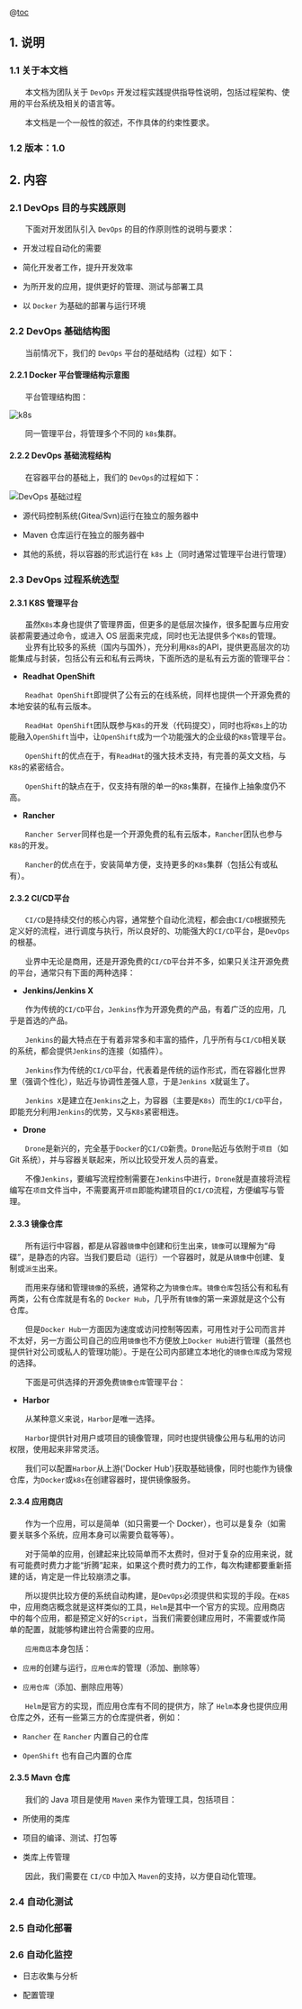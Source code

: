 @[toc](目录)


## 1. 说明

###  1.1 关于本文档

　　本文档为团队关于 `DevOps` 开发过程实践提供指导性说明，包括过程架构、使用的平台系统及相关的语言等。

　　本文档是一个一般性的叙述，不作具体的约束性要求。

###  1.2 版本：1.0

## 2. 内容

###  2.1 DevOps 目的与实践原则

　　下面对开发团队引入 `DevOps` 的目的作原则性的说明与要求：

 + 开发过程自动化的需要

 + 简化开发者工作，提升开发效率

 + 为所开发的应用，提供更好的管理、测试与部署工具

 + 以 `Docker` 为基础的部署与运行环境

###  2.2 DevOps 基础结构图

　　当前情况下，我们的 `DevOps` 平台的基础结构（过程）如下：

#### 2.2.1 Docker 平台管理结构示意图

　　平台管理结构图：

![k8s](./images/devops_k8s_01.png)


　　同一管理平台，将管理多个不同的 `k8s`集群。

#### 2.2.2 DevOps 基础流程结构

　　在容器平台的基础上，我们的 `DevOps`的过程如下：

 ![DevOps 基础过程](./images/devops_process_01.png)

 + 源代码控制系统(Gitea/Svn)运行在独立的服务器中

 + Maven 仓库运行在独立的服务器中

 + 其他的系统，将以容器的形式运行在 `k8s` 上（同时通常过管理平台进行管理）

### 2.3 DevOps 过程系统选型

#### 2.3.1 K8S 管理平台

　　虽然`K8s`本身也提供了管理界面，但更多的是低层次操作，很多配置与应用安装都需要通过命令，或进入 OS 层面来完成，同时也无法提供多个`K8s`的管理。
　　业界有比较多的系统（国内与国外），充分利用`K8s`的API，提供更高层次的功能集成与封装，包括公有云和私有云两块，下面所选的是私有云方面的管理平台：

 + **Readhat OpenShift**

　　`Readhat OpenShift`即提供了公有云的在线系统，同样也提供一个开源免费的本地安装的私有云版本。

　　`ReadHat OpenShift`团队既参与`K8s`的开发（代码提交），同时也将`K8s`上的功能融入`OpenShift`当中，让`OpenShift`成为一个功能强大的企业级的`K8s`管理平台。

　　`OpenShift`的优点在于，有`ReadHat`的强大技术支持，有完善的英文文档，与`K8s`的紧密结合。

　　`OpenShift`的缺点在于，仅支持有限的单一的`K8s`集群，在操作上抽象度仍不高。

+ **Rancher**

　　`Rancher Server`同样也是一个开源免费的私有云版本，`Rancher`团队也参与`K8s`的开发。

　　`Rancher`的优点在于，安装简单方便，支持更多的`K8s`集群（包括公有或私有）。

#### 2.3.2 CI/CD平台

　　`CI/CD`是持续交付的核心内容，通常整个自动化流程，都会由`CI/CD`根据预先定义好的流程，进行调度与执行，所以良好的、功能强大的`CI/CD`平台，是`DevOps`的根基。

　　业界中无论是商用，还是开源免费的`CI/CD`平台并不多，如果只关注开源免费的平台，通常只有下面的两种选择：

 + **Jenkins/Jenkins X**

　　作为传统的`CI/CD`平台，`Jenkins`作为开源免费的产品，有着广泛的应用，几乎是首选的产品。

　　`Jenkins`的最大特点在于有着非常多和丰富的插件，几乎所有与`CI/CD`相关联的系统，都会提供`Jenkins`的连接（如插件）。

　　`Jenkins`作为传统的`CI/CD`平台，代表着是传统的运作形式，而在容器化世界里（强调个性化），贴近与协调性差强人意，于是`Jenkins X`就诞生了。

　　`Jenkins X`是建立在`Jenkins`之上，为容器（主要是`K8s`）而生的`CI/CD`平台，即能充分利用`Jenkins`的优势，又与`K8s`紧密相连。

 + **Drone**

　　`Drone`是新兴的，完全基于`Docker`的`CI/CD`新贵。`Drone`贴近与依附于`项目`（如 Git 系统），并与容器关联起来，所以比较受开发人员的喜爱。

　　不像`Jenkins`，要编写流程控制需要在`Jenkins`中进行，`Drone`就是直接将流程编写在`项目`文件当中，不需要离开`项目`即能构建项目的`CI/CD`流程，方便编写与管理。

#### 2.3.3 镜像仓库

　　所有运行中容器，都是从容器`镜像`中创建和衍生出来，`镜像`可以理解为“母碟”，是静态的内容。当我们要启动（运行）一个容器时，就是从`镜像`中创建、复制或`派生`出来。

　　而用来存储和管理`镜像`的系统，通常称之为`镜像仓库`。`镜像仓库`包括公有和私有两类，公有仓库就是有名的 `Docker Hub`，几乎所有`镜像`的第一来源就是这个公有仓库。

　　但是`Docker Hub`一方面因为速度或访问控制等因素，可用性对于公司而言并不太好，另一方面公司自己的应用`镜像`也不方便放上`Docker Hub`进行管理（虽然也提供针对公司或私人的管理功能）。于是在公司内部建立本地化的`镜像仓库`成为常规的选择。

　　下面是可供选择的开源免费`镜像仓库`管理平台：

 + **Harbor**

　　从某种意义来说，`Harbor`是唯一选择。

　　`Harbor`提供针对用户或项目的镜像管理，同时也提供镜像公用与私用的访问权限，使用起来非常灵活。

　　我们可以配置`Harbor`从上游('Docker Hub')获取基础镜像，同时也能作为镜像仓库，为`Docker`或`k8s`在创建容器时，提供镜像服务。

#### 2.3.4 应用商店

　　作为一个应用，可以是简单（如只需要一个 Docker），也可以是复杂（如需要关联多个系统，应用本身可以需要负载等等）。

　　对于简单的应用，创建起来比较简单而不太费时，但对于复杂的应用来说，就有可能费时费力才能“折腾”起来，如果这个费时费力的工作，每次构建都要重新搭建的话，肯定是一件比较崩溃之事。

　　所以提供比较方便的系统自动构建，是`DevOps`必须提供和实现的手段。在`K8S`中，应用商店概念就是这样类似的工具，`Helm`是其中一个官方的实现。应用商店中的每个应用，都是预定义好的`Script`，当我们需要创建应用时，不需要或作简单的配置，就能够构建出符合需要的应用。

　　`应用商店`本身包括：

 + `应用`的创建与运行，`应用仓库`的管理（添加、删除等）

 + `应用仓库`（添加、删除应用等）

　　`Helm`是官方的实现，而应用仓库有不同的提供方，除了 `Helm`本身也提供应用仓库之外，还有一些第三方的仓库提供者，例如：

 + `Rancher` 在 `Rancher` 内置自己的仓库

 + `OpenShift` 也有自己内置的仓库

#### 2.3.5 Mavn 仓库

　　我们的 Java 项目是使用 `Maven` 来作为管理工具，包括项目：

 + 所使用的类库

 + 项目的编译、测试、打包等

 + 类库上传管理

　　因此，我们需要在 `CI/CD` 中加入 `Maven`的支持，以方便自动化管理。

### 2.4 自动化测试

### 2.5 自动化部署

### 2.6 自动化监控

 + 日志收集与分析

 + 配置管理

